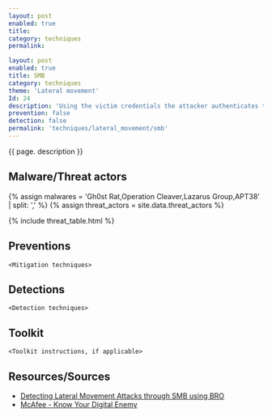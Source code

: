 ```yaml
---
layout: post
enabled: true
title: 
category: techniques
permalink: 

layout: post
enabled: true
title: SMB
category: techniques
theme: 'Lateral movement'
Id: 24
description: 'Using the victim credentials the attacker authenticates to the victim machine on port 445 and try to gain access to the `Admin$ shares: (C$, IPC$, or ADMIN$)`. Access to `Admin$` allows for remote code execution including arbitrary code.'
prevention: false
detection: false
permalink: 'techniques/lateral_movement/smb'
---
```

{{ page. description }}



## Malware/Threat actors

{% assign malwares = 'Gh0st Rat,Operation Cleaver,Lazarus Group,APT38' | split: ',' %}
{% assign threat_actors = site.data.threat_actors %}

{% include threat_table.html %}

## Preventions

`<Mitigation techniques>`

## Detections

`<Detection techniques>`

## Toolkit

`<Toolkit instructions, if applicable>`

## Resources/Sources

* [Detecting Lateral Movement Attacks through SMB using BRO](https://essay.utwente.nl/71415/1/Ullah_MA_EWI.pdf)
* [McAfee - Know Your Digital Enemy](https://github.com/CyberMonitor/APT_CyberCriminal_Campagin_Collections/blob/master/2012/2012.04.10.Gh0st_RAT/Know%20Your%20Digital%20Enemy.pdf)